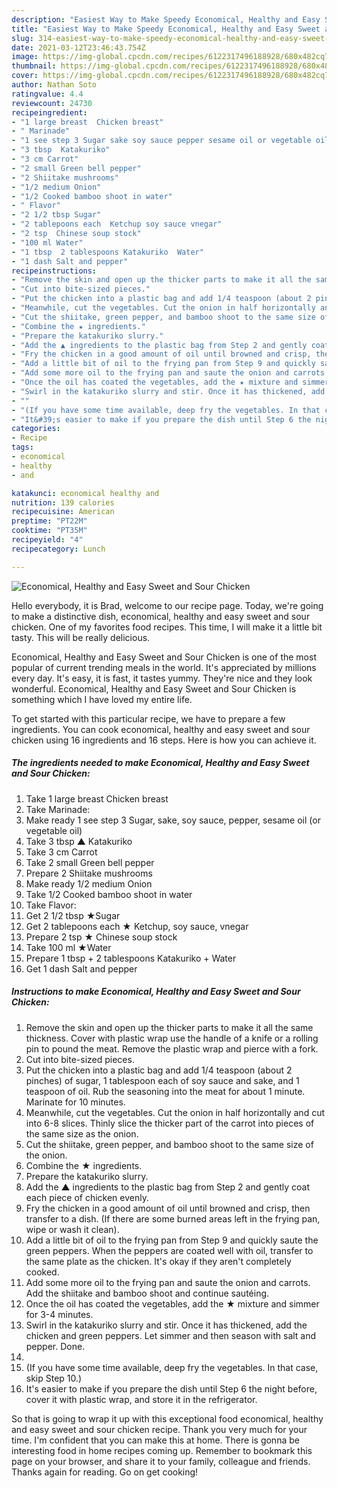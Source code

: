 ```yaml
---
description: "Easiest Way to Make Speedy Economical, Healthy and Easy Sweet and Sour Chicken"
title: "Easiest Way to Make Speedy Economical, Healthy and Easy Sweet and Sour Chicken"
slug: 314-easiest-way-to-make-speedy-economical-healthy-and-easy-sweet-and-sour-chicken
date: 2021-03-12T23:46:43.754Z
image: https://img-global.cpcdn.com/recipes/6122317496188928/680x482cq70/economical-healthy-and-easy-sweet-and-sour-chicken-recipe-main-photo.jpg
thumbnail: https://img-global.cpcdn.com/recipes/6122317496188928/680x482cq70/economical-healthy-and-easy-sweet-and-sour-chicken-recipe-main-photo.jpg
cover: https://img-global.cpcdn.com/recipes/6122317496188928/680x482cq70/economical-healthy-and-easy-sweet-and-sour-chicken-recipe-main-photo.jpg
author: Nathan Soto
ratingvalue: 4.4
reviewcount: 24730
recipeingredient:
- "1 large breast  Chicken breast"
- " Marinade"
- "1 see step 3 Sugar sake soy sauce pepper sesame oil or vegetable oil"
- "3 tbsp  Katakuriko"
- "3 cm Carrot"
- "2 small Green bell pepper"
- "2 Shiitake mushrooms"
- "1/2 medium Onion"
- "1/2 Cooked bamboo shoot in water"
- " Flavor"
- "2 1/2 tbsp Sugar"
- "2 tablepoons each  Ketchup soy sauce vnegar"
- "2 tsp  Chinese soup stock"
- "100 ml Water"
- "1 tbsp  2 tablespoons Katakuriko  Water"
- "1 dash Salt and pepper"
recipeinstructions:
- "Remove the skin and open up the thicker parts to make it all the same thickness. Cover with plastic wrap use the handle of a knife or a rolling pin to pound the meat. Remove the plastic wrap and pierce with a fork."
- "Cut into bite-sized pieces."
- "Put the chicken into a plastic bag and add 1/4 teaspoon (about 2 pinches) of sugar, 1 tablespoon each of soy sauce and sake, and 1 teaspoon of oil. Rub the seasoning into the meat for about 1 minute. Marinate for 10 minutes."
- "Meanwhile, cut the vegetables. Cut the onion in half horizontally and cut into 6-8 slices. Thinly slice the thicker part of the carrot into pieces of the same size as the onion."
- "Cut the shiitake, green pepper, and bamboo shoot to the same size of the onion."
- "Combine the ★ ingredients."
- "Prepare the katakuriko slurry."
- "Add the ▲ ingredients to the plastic bag from Step 2 and gently coat each piece of chicken evenly."
- "Fry the chicken in a good amount of oil until browned and crisp, then transfer to a dish. (If there are some burned areas left in the frying pan, wipe or wash it clean)."
- "Add a little bit of oil to the frying pan from Step 9 and quickly saute the green peppers. When the peppers are coated well with oil, transfer to the same plate as the chicken. It&#39;s okay if they aren&#39;t completely cooked."
- "Add some more oil to the frying pan and saute the onion and carrots. Add the shiitake and bamboo shoot and continue sautéing."
- "Once the oil has coated the vegetables, add the ★ mixture and simmer for 3-4 minutes."
- "Swirl in the katakuriko slurry and stir. Once it has thickened, add the chicken and green peppers. Let simmer and then season with salt and pepper. Done."
- ""
- "(If you have some time available, deep fry the vegetables. In that case, skip Step 10.)"
- "It&#39;s easier to make if you prepare the dish until Step 6 the night before, cover it with plastic wrap, and store it in the refrigerator."
categories:
- Recipe
tags:
- economical
- healthy
- and

katakunci: economical healthy and 
nutrition: 139 calories
recipecuisine: American
preptime: "PT22M"
cooktime: "PT35M"
recipeyield: "4"
recipecategory: Lunch

---
```



![Economical, Healthy and Easy Sweet and Sour Chicken](https://img-global.cpcdn.com/recipes/6122317496188928/680x482cq70/economical-healthy-and-easy-sweet-and-sour-chicken-recipe-main-photo.jpg)

Hello everybody, it is Brad, welcome to our recipe page. Today, we're going to make a distinctive dish, economical, healthy and easy sweet and sour chicken. One of my favorites food recipes. This time, I will make it a little bit tasty. This will be really delicious.

Economical, Healthy and Easy Sweet and Sour Chicken is one of the most popular of current trending meals in the world. It's appreciated by millions every day. It's easy, it is fast, it tastes yummy. They're nice and they look wonderful. Economical, Healthy and Easy Sweet and Sour Chicken is something which I have loved my entire life.




To get started with this particular recipe, we have to prepare a few ingredients. You can cook economical, healthy and easy sweet and sour chicken using 16 ingredients and 16 steps. Here is how you can achieve it.

<!--inarticleads1-->

##### The ingredients needed to make Economical, Healthy and Easy Sweet and Sour Chicken:

1. Take 1 large breast  Chicken breast
1. Take  Marinade:
1. Make ready 1 see step 3 Sugar, sake, soy sauce, pepper, sesame oil (or vegetable oil)
1. Take 3 tbsp ▲ Katakuriko
1. Take 3 cm Carrot
1. Take 2 small Green bell pepper
1. Prepare 2 Shiitake mushrooms
1. Make ready 1/2 medium Onion
1. Take 1/2 Cooked bamboo shoot in water
1. Take  Flavor:
1. Get 2 1/2 tbsp ★Sugar
1. Get 2 tablepoons each ★ Ketchup, soy sauce, vnegar
1. Prepare 2 tsp ★ Chinese soup stock
1. Take 100 ml ★Water
1. Prepare 1 tbsp + 2 tablespoons Katakuriko + Water
1. Get 1 dash Salt and pepper




<!--inarticleads2-->

##### Instructions to make Economical, Healthy and Easy Sweet and Sour Chicken:

1. Remove the skin and open up the thicker parts to make it all the same thickness. Cover with plastic wrap use the handle of a knife or a rolling pin to pound the meat. Remove the plastic wrap and pierce with a fork.
1. Cut into bite-sized pieces.
1. Put the chicken into a plastic bag and add 1/4 teaspoon (about 2 pinches) of sugar, 1 tablespoon each of soy sauce and sake, and 1 teaspoon of oil. Rub the seasoning into the meat for about 1 minute. Marinate for 10 minutes.
1. Meanwhile, cut the vegetables. Cut the onion in half horizontally and cut into 6-8 slices. Thinly slice the thicker part of the carrot into pieces of the same size as the onion.
1. Cut the shiitake, green pepper, and bamboo shoot to the same size of the onion.
1. Combine the ★ ingredients.
1. Prepare the katakuriko slurry.
1. Add the ▲ ingredients to the plastic bag from Step 2 and gently coat each piece of chicken evenly.
1. Fry the chicken in a good amount of oil until browned and crisp, then transfer to a dish. (If there are some burned areas left in the frying pan, wipe or wash it clean).
1. Add a little bit of oil to the frying pan from Step 9 and quickly saute the green peppers. When the peppers are coated well with oil, transfer to the same plate as the chicken. It&#39;s okay if they aren&#39;t completely cooked.
1. Add some more oil to the frying pan and saute the onion and carrots. Add the shiitake and bamboo shoot and continue sautéing.
1. Once the oil has coated the vegetables, add the ★ mixture and simmer for 3-4 minutes.
1. Swirl in the katakuriko slurry and stir. Once it has thickened, add the chicken and green peppers. Let simmer and then season with salt and pepper. Done.
1. 
1. (If you have some time available, deep fry the vegetables. In that case, skip Step 10.)
1. It&#39;s easier to make if you prepare the dish until Step 6 the night before, cover it with plastic wrap, and store it in the refrigerator.




So that is going to wrap it up with this exceptional food economical, healthy and easy sweet and sour chicken recipe. Thank you very much for your time. I'm confident that you can make this at home. There is gonna be interesting food in home recipes coming up. Remember to bookmark this page on your browser, and share it to your family, colleague and friends. Thanks again for reading. Go on get cooking!
